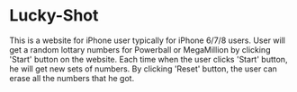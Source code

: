 # Lucky-Shot
This is a website for iPhone user typically for iPhone 6/7/8 users.
User will get a random lottary numbers for Powerball or MegaMillion by clicking 'Start' button on the website. 
Each time when the user clicks 'Start' button, he will get new sets of numbers.
By clicking 'Reset' button, the user can erase all the numbers that he got.
